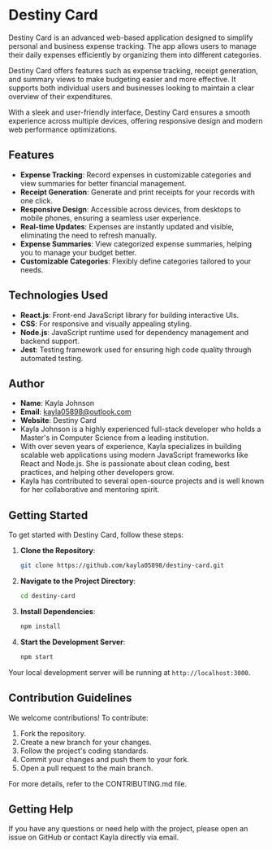 # Destiny Card

Destiny Card is an advanced web-based application designed to simplify personal and business expense tracking. The app allows users to manage their daily expenses efficiently by organizing them into different categories. 

Destiny Card offers features such as expense tracking, receipt generation, and summary views to make budgeting easier and more effective. It supports both individual users and businesses looking to maintain a clear overview of their expenditures. 

With a sleek and user-friendly interface, Destiny Card ensures a smooth experience across multiple devices, offering responsive design and modern web performance optimizations.

## Features
- **Expense Tracking**: Record expenses in customizable categories and view summaries for better financial management.
- **Receipt Generation**: Generate and print receipts for your records with one click.
- **Responsive Design**: Accessible across devices, from desktops to mobile phones, ensuring a seamless user experience.
- **Real-time Updates**: Expenses are instantly updated and visible, eliminating the need to refresh manually.
- **Expense Summaries**: View categorized expense summaries, helping you to manage your budget better.
- **Customizable Categories**: Flexibly define categories tailored to your needs.

## Technologies Used
- **React.js**: Front-end JavaScript library for building interactive UIs.
- **CSS**: For responsive and visually appealing styling.
- **Node.js**: JavaScript runtime used for dependency management and backend support.
- **Jest**: Testing framework used for ensuring high code quality through automated testing.

## Author
- **Name**: Kayla Johnson
- **Email**: kayla05898@outlook.com
- **Website**: Destiny Card
- Kayla Johnson is a highly experienced full-stack developer who holds a Master's in Computer Science from a leading institution.
- With over seven years of experience, Kayla specializes in building scalable web applications using modern JavaScript frameworks like 
  React and Node.js. She is passionate about clean 
  coding, best practices, and helping other developers grow.
- Kayla has contributed to several open-source projects and is well known for her collaborative and mentoring spirit.


## Getting Started
To get started with Destiny Card, follow these steps:

1. **Clone the Repository**:
    ```bash
    git clone https://github.com/kayla05898/destiny-card.git
    ```

2. **Navigate to the Project Directory**:
    ```bash
    cd destiny-card
    ```

3. **Install Dependencies**:
    ```bash
    npm install
    ```

4. **Start the Development Server**:
    ```bash
    npm start
    ```

Your local development server will be running at `http://localhost:3000`.

## Contribution Guidelines
We welcome contributions! To contribute:

1. Fork the repository.
2. Create a new branch for your changes.
3. Follow the project's coding standards.
4. Commit your changes and push them to your fork.
5. Open a pull request to the main branch.

For more details, refer to the CONTRIBUTING.md file.

## Getting Help
If you have any questions or need help with the project, please open an issue on GitHub or contact Kayla directly via email.
